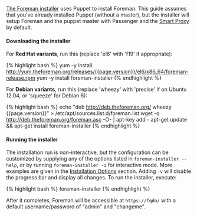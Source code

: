 [The Foreman installer](/manuals/{{page.version}}/index.html#3.2ForemanInstaller) uses Puppet to install Foreman. This guide assumes that you've already installed Puppet (without a master), but the installer will setup Foreman and the puppet master with Passenger and the [Smart Proxy](/manuals/{{page.version}}/index.html#4.3SmartProxies) by default.

#### Downloading the installer

For **Red Hat variants**, run this (replace 'el6' with 'f19' if appropriate):

{% highlight bash %}
yum -y install http://yum.theforeman.org/releases/{{page.version}}/el6/x86_64/foreman-release.rpm
yum -y install foreman-installer
{% endhighlight %}

For **Debian variants**, run this (replace 'wheezy' with 'precise' if on Ubuntu 12.04, or 'squeeze' for Debian 6):

{% highlight bash %}
echo "deb http://deb.theforeman.org/ wheezy {{page.version}}" > /etc/apt/sources.list.d/foreman.list
wget -q http://deb.theforeman.org/foreman.asc -O- | apt-key add -
apt-get update && apt-get install foreman-installer
{% endhighlight %}

#### Running the installer

The installation run is non-interactive, but the configuration can be customized by supplying any of the options listed in `foreman-installer --help`, or by running `foreman-installer -i` for interactive mode.  More examples are given in the [Installation Options](/manuals/{{page.version}}/index.html#3.2.2InstallerOptions) section.  Adding `-v` will disable the progress bar and display all changes.  To run the installer, execute:

{% highlight bash %}
foreman-installer
{% endhighlight %}

After it completes, Foreman will be accessible at `https://fqdn/` with a default username/password of "admin" and "changeme".

